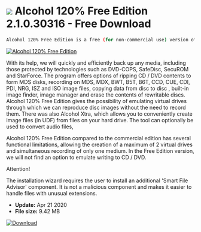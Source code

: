# ![](https://cdn.softexe.net/static/icon/3/alcohol-120-free-edition-9741.png) Alcohol 120% Free Edition 2.1.0.30316 - Free Download

```sh
Alcohol 120% Free Edition is a free (for non-commercial use) version of one of the most popular tools for burning discs and emulating CD / DVD drives.
```
[![Alcohol 120% Free Edition](https://gallery.dpcdn.pl/imgc/Tools/48320/g_-_420x350_1.5_-_x20140311130847_0.png)](https://softexe.net/win/system/cd-dvd/alcohol-120-free-edition:agdp.html)

With its help, we will quickly and efficiently back up any media, including those protected by technologies such as DVD-COPS, SafeDisc, SecuROM and StarForce. The program offers options of ripping CD / DVD contents to form MDS disks, recording on MDS, MDX, BWT, B5T, B6T, CCD, CUE, CDI, PDI, NRG, ISZ and ISO image files, copying data from disc to disc , built-in image finder, image manager and erase the contents of rewritable discs. Alcohol 120% Free Edition gives the possibility of emulating virtual drives through which we can reproduce disc images without the need to record them. There was also Alcohol Xtra, which allows you to conveniently create image files (in UDF) from files on your hard drive. The tool can optionally be used to convert audio files,
 
 Alcohol 120% Free Edition compared to the commercial edition has several functional limitations, allowing the creation of a maximum of 2 virtual drives and simultaneous recording of only one medium. In the Free Edition version, we will not find an option to emulate writing to CD / DVD.
 
 Attention!
 
 The installation wizard requires the user to install an additional 'Smart File Advisor' component. It is not a malicious component and makes it easier to handle files with unusual extensions.


- **Update:** Apr 21 2020
- **File size:** 9.42 MB

[![Download](https://cdn.softexe.net/static/img/download.png)](https://softexe.net/win/system/cd-dvd/alcohol-120-free-edition:agdp.html)

